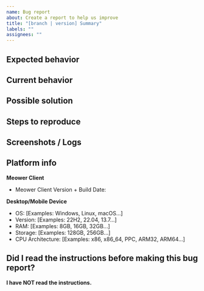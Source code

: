 ```yaml
---
name: Bug report
about: Create a report to help us improve
title: "[branch | version] Summary"
labels: ""
assignees: ""
---
```


<!-- MEOWER CLIENT BUG REPORT INSTRUCTIONS
Before you continue, please read the following instructions provided:

Replace the title of your issue with the name of the branch and version of the server you are using, and a brief summary of the issue, and then fill out the form below.

What to report:
- Unexpected behavior
- Graphical glitches

What NOT to report:
- Bugs in unofficial client builds or anything not from our official source repo.
- Problems with the server: You are in the wrong repo!
- Feature requests: You are using the wrong template!

If you need help, please see https://forums.meower.org/

Please note the following:
1. Anything between <!- - and - -> won't be shown when your issue is created.
2. Do NOT make off-topic replies to any new/existing issues. They will be removed.
3. English-only reports, please.
-->

## Expected behavior

<!-- Please provide a clear and concise description of what you expected to happen. -->

## Current behavior

<!-- Please provide a clear and concise description of the bug/what actually happens. -->

## Possible solution

<!-- Not required, but if you have a suggestion on how to fix the bug, please provide below. -->

## Steps to reproduce

<!-- Please provide us with any of the following:

1. A recording of a live example of the bug, or
2. Unambiguous steps to reproduce the bug.
3. If applicable, provide any code needed to reproduce. -->

## Screenshots / Logs

<!-- If applicable, add screenshots or paste any logging info to help explain your problem. -->

## Platform info

<!-- Please provide version info of the software you are using. -->

**Meower Client**

-   Meower Client Version + Build Date:

<!-- Please fill out this section below.-->

**Desktop/Mobile Device**

-   OS: [Examples: Windows, Linux, macOS...]
-   Version: [Examples: 22H2, 22.04, 13.7...]
-   RAM: [Examples: 8GB, 16GB, 32GB...]
-   Storage: [Examples: 128GB, 256GB...]
-   CPU Architecture: [Examples: x86, x86_64, PPC, ARM32, ARM64...]

## Did I read the instructions before making this bug report?

<!-- Replace the following line with "I have read the instructions" -->

**I have NOT read the instructions.**

<!-- Credits to the LineageOS team for their bug report template! -->
